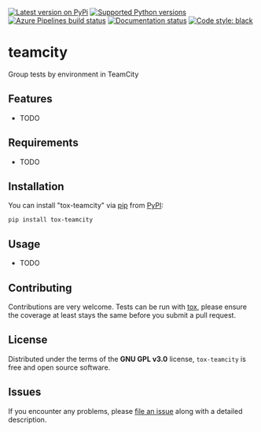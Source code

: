 [![Latest version on
PyPi](https://badge.fury.io/py/teamcity.svg)](https://badge.fury.io/py/teamcity)
[![Supported Python
versions](https://img.shields.io/pypi/pyversions/teamcity.svg)](https://pypi.org/project/teamcity/)
[![Azure Pipelines build
status](https://dev.azure.com/morganwahl/teamcity/_apis/build/status/tox%20ci?branchName=master)](https://dev.azure.com/morganwahl/teamcity/_build/latest?definitionId=9&branchName=master)
[![Documentation
status](https://readthedocs.org/projects/teamcity/badge/?version=latest&style=flat-square)](https://teamcity.readthedocs.io/en/latest/?badge=latest)
[![Code style:
black](https://img.shields.io/badge/code%20style-black-000000.svg)](https://github.com/python/black)

# teamcity

Group tests by environment in TeamCity

Features
--------

* TODO


Requirements
------------

* TODO


Installation
------------

You can install "tox-teamcity" via [pip](https://pypi.org/project/pip/) from [PyPI](https://pypi.org):

```
pip install tox-teamcity
```

Usage
-----

* TODO

Contributing
------------
Contributions are very welcome. Tests can be run with [tox](https://tox.readthedocs.io/en/latest/), please ensure
the coverage at least stays the same before you submit a pull request.

License
-------

Distributed under the terms of the **GNU GPL v3.0** license, `tox-teamcity` is
free and open source software.


Issues
------

If you encounter any problems, please
[file an issue](https://github.com/morganwahl/tox-teamcity/issues)
along with a detailed description.
